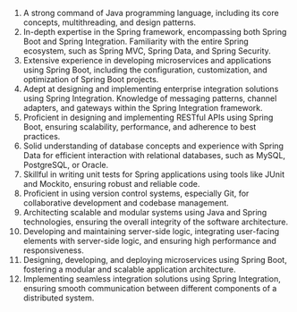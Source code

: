 1. A strong command of Java programming language, including its core concepts, multithreading, and design patterns.
2. In-depth expertise in the Spring framework, encompassing both Spring Boot and Spring Integration. Familiarity with the entire Spring ecosystem, such as Spring MVC, Spring Data, and Spring Security.
3. Extensive experience in developing microservices and applications using Spring Boot, including the configuration, customization, and optimization of Spring Boot projects.
4. Adept at designing and implementing enterprise integration solutions using Spring Integration. Knowledge of messaging patterns, channel adapters, and gateways within the Spring Integration framework.
5. Proficient in designing and implementing RESTful APIs using Spring Boot, ensuring scalability, performance, and adherence to best practices.
6. Solid understanding of database concepts and experience with Spring Data for efficient interaction with relational databases, such as MySQL, PostgreSQL, or Oracle.
7. Skillful in writing unit tests for Spring applications using tools like JUnit and Mockito, ensuring robust and reliable code.
8. Proficient in using version control systems, especially Git, for collaborative development and codebase management.
9. Architecting scalable and modular systems using Java and Spring technologies, ensuring the overall integrity of the software architecture.
10. Developing and maintaining server-side logic, integrating user-facing elements with server-side logic, and ensuring high performance and responsiveness.
11. Designing, developing, and deploying microservices using Spring Boot, fostering a modular and scalable application architecture.
12. Implementing seamless integration solutions using Spring Integration, ensuring smooth communication between different components of a distributed system.
